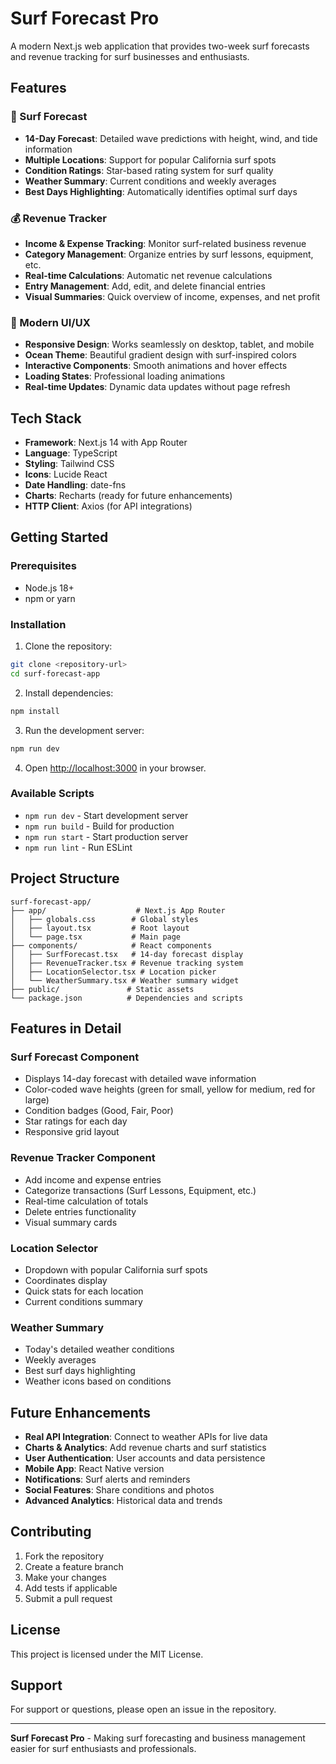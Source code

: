 # Surf Forecast Pro

A modern Next.js web application that provides two-week surf forecasts and revenue tracking for surf businesses and enthusiasts.

## Features

### 🌊 Surf Forecast
- **14-Day Forecast**: Detailed wave predictions with height, wind, and tide information
- **Multiple Locations**: Support for popular California surf spots
- **Condition Ratings**: Star-based rating system for surf quality
- **Weather Summary**: Current conditions and weekly averages
- **Best Days Highlighting**: Automatically identifies optimal surf days

### 💰 Revenue Tracker
- **Income & Expense Tracking**: Monitor surf-related business revenue
- **Category Management**: Organize entries by surf lessons, equipment, etc.
- **Real-time Calculations**: Automatic net revenue calculations
- **Entry Management**: Add, edit, and delete financial entries
- **Visual Summaries**: Quick overview of income, expenses, and net profit

### 🎨 Modern UI/UX
- **Responsive Design**: Works seamlessly on desktop, tablet, and mobile
- **Ocean Theme**: Beautiful gradient design with surf-inspired colors
- **Interactive Components**: Smooth animations and hover effects
- **Loading States**: Professional loading animations
- **Real-time Updates**: Dynamic data updates without page refresh

## Tech Stack

- **Framework**: Next.js 14 with App Router
- **Language**: TypeScript
- **Styling**: Tailwind CSS
- **Icons**: Lucide React
- **Date Handling**: date-fns
- **Charts**: Recharts (ready for future enhancements)
- **HTTP Client**: Axios (for API integrations)

## Getting Started

### Prerequisites
- Node.js 18+ 
- npm or yarn

### Installation

1. Clone the repository:
```bash
git clone <repository-url>
cd surf-forecast-app
```

2. Install dependencies:
```bash
npm install
```

3. Run the development server:
```bash
npm run dev
```

4. Open [http://localhost:3000](http://localhost:3000) in your browser.

### Available Scripts

- `npm run dev` - Start development server
- `npm run build` - Build for production
- `npm run start` - Start production server
- `npm run lint` - Run ESLint

## Project Structure

```
surf-forecast-app/
├── app/                    # Next.js App Router
│   ├── globals.css        # Global styles
│   ├── layout.tsx         # Root layout
│   └── page.tsx           # Main page
├── components/            # React components
│   ├── SurfForecast.tsx   # 14-day forecast display
│   ├── RevenueTracker.tsx # Revenue tracking system
│   ├── LocationSelector.tsx # Location picker
│   └── WeatherSummary.tsx # Weather summary widget
├── public/               # Static assets
└── package.json          # Dependencies and scripts
```

## Features in Detail

### Surf Forecast Component
- Displays 14-day forecast with detailed wave information
- Color-coded wave heights (green for small, yellow for medium, red for large)
- Condition badges (Good, Fair, Poor)
- Star ratings for each day
- Responsive grid layout

### Revenue Tracker Component
- Add income and expense entries
- Categorize transactions (Surf Lessons, Equipment, etc.)
- Real-time calculation of totals
- Delete entries functionality
- Visual summary cards

### Location Selector
- Dropdown with popular California surf spots
- Coordinates display
- Quick stats for each location
- Current conditions summary

### Weather Summary
- Today's detailed weather conditions
- Weekly averages
- Best surf days highlighting
- Weather icons based on conditions

## Future Enhancements

- **Real API Integration**: Connect to weather APIs for live data
- **Charts & Analytics**: Add revenue charts and surf statistics
- **User Authentication**: User accounts and data persistence
- **Mobile App**: React Native version
- **Notifications**: Surf alerts and reminders
- **Social Features**: Share conditions and photos
- **Advanced Analytics**: Historical data and trends

## Contributing

1. Fork the repository
2. Create a feature branch
3. Make your changes
4. Add tests if applicable
5. Submit a pull request

## License

This project is licensed under the MIT License.

## Support

For support or questions, please open an issue in the repository.

---

**Surf Forecast Pro** - Making surf forecasting and business management easier for surf enthusiasts and professionals. 